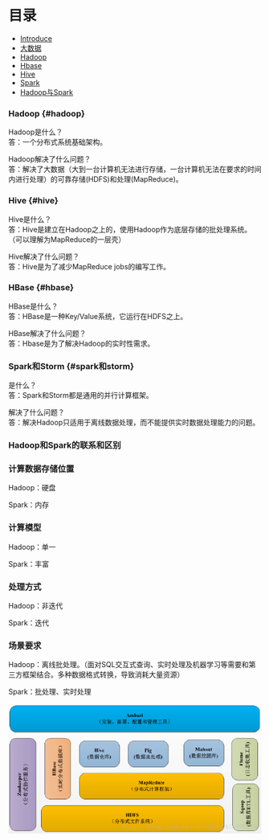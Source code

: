 # 目录

* [Introduce](README.md)
* [大数据](da-shu-ju.md)
* [Hadoop](hadoop.md)
* [Hbase](/hbase.md)
* [Hive](/hive.md)
* [Spark](/spark.md)
* [Hadoop与Spark](/hadoopyu-spark.md)

### Hadoop {#hadoop}

Hadoop是什么？  
答：一个分布式系统基础架构。

Hadoop解决了什么问题？  
答：解决了大数据（大到一台计算机无法进行存储，一台计算机无法在要求的时间内进行处理）的可靠存储\(HDFS\)和处理\(MapReduce\)。

### Hive {#hive}

Hive是什么？  
答：Hive是建立在Hadoop之上的，使用Hadoop作为底层存储的批处理系统。（可以理解为MapReduce的一层壳）

Hive解决了什么问题？  
答：Hive是为了减少MapReduce jobs的编写工作。

### HBase {#hbase}

HBase是什么？  
答：HBase是一种Key/Value系统，它运行在HDFS之上。

HBase解决了什么问题？  
答：Hbase是为了解决Hadoop的实时性需求。

### Spark和Storm {#spark和storm}

是什么？  
答：Spark和Storm都是通用的并行计算框架。

解决了什么问题？  
答：解决Hadoop只适用于离线数据处理，而不能提供实时数据处理能力的问题。

### Hadoop和Spark的联系和区别

### 计算数据存储位置

Hadoop：硬盘

Spark：内存

### 计算模型

Hadoop：单一

Spark：丰富

### 处理方式

Hadoop：非迭代

Spark：迭代

### 场景要求

Hadoop：离线批处理。（面对SQL交互式查询、实时处理及机器学习等需要和第三方框架结合。多种数据格式转换，导致消耗大量资源）

Spark：批处理、实时处理

![](/assets/20160728091640744.png)



